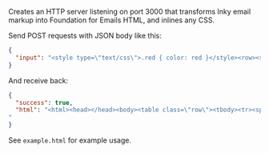 Creates an HTTP server listening on port 3000 that transforms Inky email markup into Foundation for Emails HTML, and inlines any CSS.

Send POST requests with JSON body like this:

```json
{
  "input": "<style type=\"text/css\">.red { color: red }</style><row><span class=\"red\">All the markup</span></row>"
}
```

And receive back:

```json
{
  "success": true,
  "html": "<html><head></head><body><table class=\"row\"><tbody><tr><span class=\"red\" style=\"color: red;\">All the markup</span></tr></tbody></table></body></html>
"
}
```

See `example.html` for example usage.